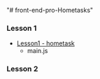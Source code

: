 "# front-end-pro-Hometasks" 
### Lesson 1
* [Lesson1 - hometask](https://github.com/tsokh/front-end-pro-Hometasks/tree/master/Lesson1%20-%20hometask)
	* main.js 

### Lesson 2
